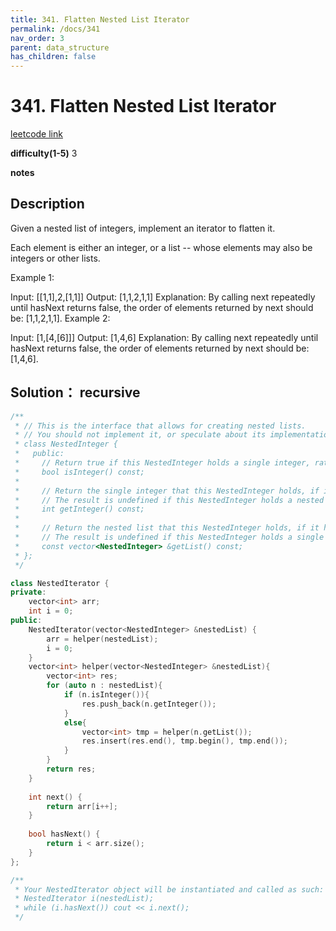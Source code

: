 ```yaml
---
title: 341. Flatten Nested List Iterator
permalink: /docs/341
nav_order: 3
parent: data_structure
has_children: false
---
```

# 341. Flatten Nested List Iterator
[leetcode link](https://leetcode.com/problems/flatten-nested-list-iterator/)

**difficulty(1-5)** 
3

**notes**   


## Description
Given a nested list of integers, implement an iterator to flatten it.

Each element is either an integer, or a list -- whose elements may also be integers or other lists.

Example 1:

Input: [[1,1],2,[1,1]]
Output: [1,1,2,1,1]
Explanation: By calling next repeatedly until hasNext returns false, 
             the order of elements returned by next should be: [1,1,2,1,1].
Example 2:

Input: [1,[4,[6]]]
Output: [1,4,6]
Explanation: By calling next repeatedly until hasNext returns false, 
             the order of elements returned by next should be: [1,4,6].

## Solution： recursive

```c++
/**
 * // This is the interface that allows for creating nested lists.
 * // You should not implement it, or speculate about its implementation
 * class NestedInteger {
 *   public:
 *     // Return true if this NestedInteger holds a single integer, rather than a nested list.
 *     bool isInteger() const;
 *
 *     // Return the single integer that this NestedInteger holds, if it holds a single integer
 *     // The result is undefined if this NestedInteger holds a nested list
 *     int getInteger() const;
 *
 *     // Return the nested list that this NestedInteger holds, if it holds a nested list
 *     // The result is undefined if this NestedInteger holds a single integer
 *     const vector<NestedInteger> &getList() const;
 * };
 */

class NestedIterator {
private:
    vector<int> arr;
    int i = 0;
public:
    NestedIterator(vector<NestedInteger> &nestedList) {
        arr = helper(nestedList);
        i = 0;
    }
    vector<int> helper(vector<NestedInteger> &nestedList){
        vector<int> res;
        for (auto n : nestedList){
            if (n.isInteger()){
                res.push_back(n.getInteger());
            }
            else{
                vector<int> tmp = helper(n.getList());
                res.insert(res.end(), tmp.begin(), tmp.end());
            }
        }
        return res;
    }
    
    int next() {
        return arr[i++];
    }
    
    bool hasNext() {
        return i < arr.size();
    }
};

/**
 * Your NestedIterator object will be instantiated and called as such:
 * NestedIterator i(nestedList);
 * while (i.hasNext()) cout << i.next();
 */
```

<!-- 
Default label
{: .label }

Blue label
{: .label .label-blue }

Stable
{: .label .label-green }

New release
{: .label .label-purple }

Coming soon
{: .label .label-yellow }

Deprecated
{: .label .label-red } -->
